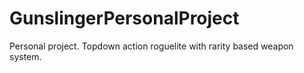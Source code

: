 # GunslingerPersonalProject
Personal project. Topdown action roguelite with rarity based weapon system.
